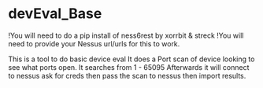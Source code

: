 # devEval_Base
!You will need to do a pip install of ness6rest by xorrbit & streck
!You will need to provide your Nessus url/urls for this to work. 

This is a tool to do basic device eval
It does a Port scan of device looking to see what ports open. It searches from 1 - 65095
Afterwards it will connect to nessus ask for creds then pass the scan to nessus then import results. 
